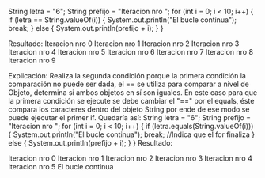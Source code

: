 String letra = "6";
    String prefijo = "Iteracion nro ";
    for (int i = 0; i < 10; i++) {
        if (letra == String.valueOf(i)) {
            System.out.println("El bucle continua");
            break;
        } else {
            System.out.println(prefijo + i);
        }
    }

Resultado: 
Iteracion nro 0
Iteracion nro 1
Iteracion nro 2
Iteracion nro 3
Iteracion nro 4
Iteracion nro 5
Iteracion nro 6
Iteracion nro 7
Iteracion nro 8
Iteracion nro 9

Explicación: Realiza la segunda condición porque la primera condición la comparación no puede ser dada, el == se utiliza para comparar
a nivel de Objeto, determina si ambos objetos en sí son iguales. En este caso para que la primera condición se ejecute
se debe cambiar el "==" por el equals, éste compara los caracteres dentro del objeto String por ende de ese modo se 
puede ejecutar el primer if.
	Quedaría así:
String letra = "6";
    String prefijo = "Iteracion nro ";
    for (int i = 0; i < 10; i++) {
        if (letra.equals(String.valueOf(i))) {
            System.out.println("El bucle continua");
            break; //Indica que el for finaliza 
        } else {
            System.out.println(prefijo + i);
        }
    }
Resultado:

Iteracion nro 0
Iteracion nro 1
Iteracion nro 2
Iteracion nro 3
Iteracion nro 4
Iteracion nro 5
El bucle continua
